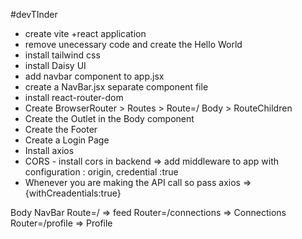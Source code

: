 #devTInder

- create vite +react application
- remove unecessary code and create the Hello World
- install tailwind css 
- install Daisy UI
- add navbar component to app.jsx
- create a NavBar.jsx separate component file
- install react-router-dom
- Create BrowserRouter > Routes > Route=/ Body > RouteChildren
- Create the Outlet in the Body component
- Create the Footer
- Create a Login Page
- Install axios
- CORS - install cors in backend => add middleware to app with configuration : origin, credential :true
- Whenever you are making the API call so pass axios => {withCreadentials:true}











Body
    NavBar
    Route=/ => feed
    Router=/connections => Connections
    Router=/profile => Profile